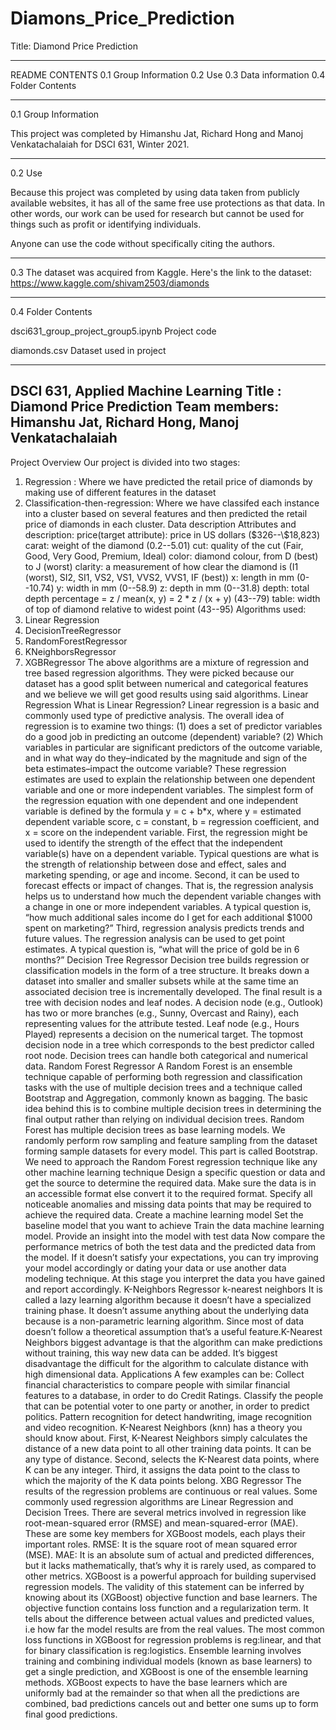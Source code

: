 # Diamons_Price_Prediction

Title: Diamond Price Prediction

----------------------------------------------------------------------

README CONTENTS
0.1 Group Information
0.2 Use
0.3 Data information
0.4 Folder Contents


----------------------------------------------------------------------
0.1 Group Information

This project was completed by Himanshu Jat, Richard Hong and 
Manoj Venkatachalaiah for DSCI 631, Winter 2021. 


----------------------------------------------------------------------
0.2 Use

Because this project was completed by using data taken from publicly available websites,
it has all of the same free use protections as that data. In other 
words, our work can be used for research but cannot be used for 
things such as profit or identifying individuals.

Anyone can use the code without specifically citing the authors. 


----------------------------------------------------------------------
0.3 
The dataset was acquired from Kaggle. 
Here's the link to the dataset: https://www.kaggle.com/shivam2503/diamonds

----------------------------------------------------------------------
0.4 Folder Contents

dsci631_group_project_group5.ipynb	   Project code

diamonds.csv				   Dataset used in project

----------------------------------------------------------------------




DSCI 631, Applied Machine Learning
Title : Diamond Price Prediction
Team members: Himanshu Jat, Richard Hong, Manoj Venkatachalaiah
----------------------------------------------------------------------------------------------------------------------------------
Project Overview
Our project is divided into two stages:
1) Regression : Where we have predicted the retail price of diamonds by making use of different features in the dataset
2) Classification-then-regression: Where we have classifed each instance into a cluster based on several features and then predicted the retail price of diamonds in each cluster.
Data description
Attributes and description:
price(target attribute): price in US dollars (\$326--\\$18,823)
carat: weight of the diamond (0.2--5.01)
cut: quality of the cut (Fair, Good, Very Good, Premium, Ideal)
color: diamond colour, from D (best) to J (worst)
clarity: a measurement of how clear the diamond is (I1 (worst), SI2, SI1, VS2, VS1, VVS2, VVS1, IF (best))
x: length in mm (0--10.74)
y: width in mm (0--58.9)
z: depth in mm (0--31.8)
depth: total depth percentage = z / mean(x, y) = 2 * z / (x + y) (43--79)
table: width of top of diamond relative to widest point (43--95)
Algorithms used:
1) Linear Regression
2) DecisionTreeRegressor
3) RandomForestRegressor
4) KNeighborsRegressor
5) XGBRegressor
The above algorithms are a mixture of regression and tree based regression algorithms. They were picked because our dataset has a good split between numerical and categorical features and we believe we will get good results using said algorithms.
Linear Regression
What is Linear Regression?
Linear regression is a basic and commonly used type of predictive analysis. The overall idea of regression is to examine two things: (1) does a set of predictor variables do a good job in predicting an outcome (dependent) variable? (2) Which variables in particular are significant predictors of the outcome variable, and in what way do they–indicated by the magnitude and sign of the beta estimates–impact the outcome variable? These regression estimates are used to explain the relationship between one dependent variable and one or more independent variables. The simplest form of the regression equation with one dependent and one independent variable is defined by the formula y = c + b*x, where y = estimated dependent variable score, c = constant, b = regression coefficient, and x = score on the independent variable.
First, the regression might be used to identify the strength of the effect that the independent variable(s) have on a dependent variable. Typical questions are what is the strength of relationship between dose and effect, sales and marketing spending, or age and income.
Second, it can be used to forecast effects or impact of changes. That is, the regression analysis helps us to understand how much the dependent variable changes with a change in one or more independent variables. A typical question is, “how much additional sales income do I get for each additional $1000 spent on marketing?”
Third, regression analysis predicts trends and future values. The regression analysis can be used to get point estimates. A typical question is, “what will the price of gold be in 6 months?”
Decision Tree Regressor
Decision tree builds regression or classification models in the form of a tree structure. It breaks down a dataset into smaller and smaller subsets while at the same time an associated decision tree is incrementally developed. The final result is a tree with decision nodes and leaf nodes. A decision node (e.g., Outlook) has two or more branches (e.g., Sunny, Overcast and Rainy), each representing values for the attribute tested. Leaf node (e.g., Hours Played) represents a decision on the numerical target. The topmost decision node in a tree which corresponds to the best predictor called root node. Decision trees can handle both categorical and numerical data.
Random Forest Regressor
A Random Forest is an ensemble technique capable of performing both regression and classification tasks with the use of multiple decision trees and a technique called Bootstrap and Aggregation, commonly known as bagging. The basic idea behind this is to combine multiple decision trees in determining the final output rather than relying on individual decision trees. Random Forest has multiple decision trees as base learning models. We randomly perform row sampling and feature sampling from the dataset forming sample datasets for every model. This part is called Bootstrap.
We need to approach the Random Forest regression technique like any other machine learning technique
Design a specific question or data and get the source to determine the required data.
Make sure the data is in an accessible format else convert it to the required format.
Specify all noticeable anomalies and missing data points that may be required to achieve the required data.
Create a machine learning model
Set the baseline model that you want to achieve
Train the data machine learning model.
Provide an insight into the model with test data
Now compare the performance metrics of both the test data and the predicted data from the model.
If it doesn’t satisfy your expectations, you can try improving your model accordingly or dating your data or use another data modeling technique.
At this stage you interpret the data you have gained and report accordingly.
K-Neighbors Regressor
k-nearest neighbors It is called a lazy learning algorithm because it doesn’t have a specialized training phase. It doesn’t assume anything about the underlying data because is a non-parametric learning algorithm. Since most of data doesn’t follow a theoretical assumption that’s a useful feature.K-Nearest Neighbors biggest advantage is that the algorithm can make predictions without training, this way new data can be added. It’s biggest disadvantage the difficult for the algorithm to calculate distance with high dimensional data.
Applications
A few examples can be:
Collect financial characteristics to compare people with similar financial features to a database, in order to do Credit Ratings.
Classify the people that can be potential voter to one party or another, in order to predict politics.
Pattern recognition for detect handwriting, image recognition and video recognition.
K-Nearest Neighbors (knn) has a theory you should know about.
First, K-Nearest Neighbors simply calculates the distance of a new data point to all other training data points. It can be any type of distance.
Second, selects the K-Nearest data points, where K can be any integer.
Third, it assigns the data point to the class to which the majority of the K data points belong.
XBG Regressor
The results of the regression problems are continuous or real values. Some commonly used regression algorithms are Linear Regression and Decision Trees. There are several metrics involved in regression like root-mean-squared error (RMSE) and mean-squared-error (MAE). These are some key members for XGBoost models, each plays their important roles.
RMSE: It is the square root of mean squared error (MSE).
MAE: It is an absolute sum of actual and predicted differences, but it lacks mathematically, that’s why it is rarely used, as compared to other metrics.
XGBoost is a powerful approach for building supervised regression models. The validity of this statement can be inferred by knowing about its (XGBoost) objective function and base learners.
The objective function contains loss function and a regularization term. It tells about the difference between actual values and predicted values, i.e how far the model results are from the real values. The most common loss functions in XGBoost for regression problems is reg:linear, and that for binary classification is reg:logistics.
Ensemble learning involves training and combining individual models (known as base learners) to get a single prediction, and XGBoost is one of the ensemble learning methods. XGBoost expects to have the base learners which are uniformly bad at the remainder so that when all the predictions are combined, bad predictions cancels out and better one sums up to form final good predictions.
